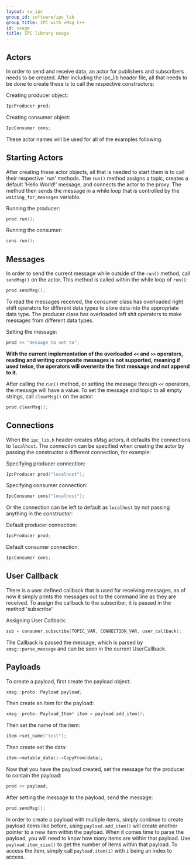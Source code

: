 ```yaml
---
layout: sw_ipc
group_id: software/ipc_lib
group_title: IPC with xMsg C++
id: usage
title: IPC library usage
---
```


## Actors

In order to send and receive data, an actor for publishers and subscribers needs
to be created. After including the ipc_lib header file, all that needs to be
done to create these is to call the respective constructors:

Creating producer object:
```cpp
IpcProducer prod;
```

Creating consumer object:
```cpp
IpcConsumer cons;
```

These actor names will be used for all of the examples following.

## Starting Actors

After creating these actor objects, all that is needed to start them is to call
their respective 'run' methods. The `run()` method assigns a topic, creates a
default 'Hello World!' message, and connects the actor to the proxy. The method
then sends the message in a while loop that is controlled by the `waiting_for_messages`
variable.

Running the producer:
```cpp
prod.run();
```

Running the consumer:
```cpp
cons.run();
```

## Messages

In order to send the current message while outside of the `run()` method, call
`sendMsg()` on the actor. This method is called within the while loop of `run()`:
```cpp
prod.sendMsg();
```

To read the messages received, the consumer class has overloaded right shift
operators for different data types to store data into the appropriate data type.
The producer class has overloaded left shit operators to make messages from
different data types.

Setting the message:
```cpp
prod << "message to set to";
```

**With the current implementation of the overloaded `<<` and `>>` operators, reading
and writing composite messages is not supported, meaning if used twice, the operators
will overwrite the first message and not append to it.**

After calling the `run()` method, or setting the message through `<<` operators,
the message will have a value. To set the message and topic to all empty strings,
call `clearMsg()` on the actor:
```cpp
prod.clearMsg();
```

## Connections

When the `ipc_lib.h` header creates xMsg actors, it defaults the connections to
`localhost`. The connection can be specified when creating the actor by passing
the constructor a different connection, for example:

Specifying producer connection:
```cpp
IpcProducer prod("localhost");
```

Specifying consumer connection:
```cpp
IpcConsumer cons("localhost");
```

Or the connection can be left to default as `localhost` by not passing anything
in the constructor:

Default producer connection:
```cpp
IpcProducer prod;
```

Default consumer connection:
```cpp
IpcConsumer cons;
```

## User Callback

There is a user defined callback that is used for receiving messages, as of now
it simply prints the messages out to the command line as they are received. To
assign the callback to the subscriber, it is passed in the method 'subscribe'

Assigning User Callback:
```cpp
sub = consumer.subscribe(TOPIC_VAR, CONNECTION_VAR, user_callback);
```

The Callback is passed the message, which is parsed by `xmsg::parse_message` and
can be seen in the current UserCallback.

## Payloads

To create a payload, first create the payload object:
```cpp
xmsg::proto::Payload payload;
```

Then create an item for the payload:
```cpp
xmsg::proto::Payload_Item* item = payload.add_item();
```

Then set the name of the item:
```cpp
item->set_name("test");
```

Then create set the data:
```cpp
item->mutable_data()->CopyFrom(data);
```

Now that you have the payload created, set the message for the producer to contain
the payload:
```cpp
prod << payload;
```

After setting the message to the payload, send the message:
```cpp
prod.sendMsg();
```

In order to create a payload with multiple items, simply continue to create payload
items like before, using `payload.add_item()` will create another pointer to a new
item within the payload. When it comes time to parse the payload, you will need to
know how many items are within that payload. Use `payload.item_size()` to get the
number of items within that payload. To access the item, simply call `payload.item(i)`
with `i` being an index to access.
